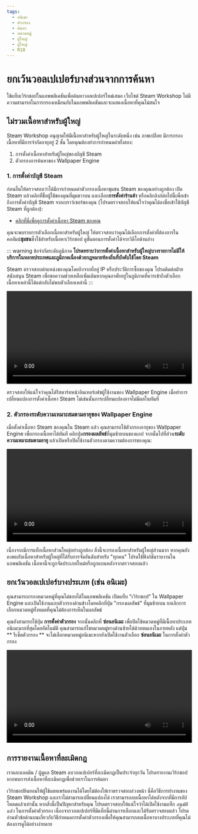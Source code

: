 ```yaml
---
tags:
  - อนิเมะ
  - ตัวกรอง
  - ค้นหา
  - หมวดหมู่
  - ผู้ใหญ่
  - ผู้ใหญ่
  - R18
---
```


# ยกเว้นวอลเปเปอร์บางส่วนจากการค้นหา

ใช้แท็บเวิร์กชอปในแอพพลิเคชันเพื่อค้นหาวอลเปเปอร์ใหม่เสมอ เว็บไซต์ Steam Workshop ไม่มีความสามารถในการกรองเหมือนกับในแอพพลิเคชันและจะแสดงเนื้อหาที่คุณไม่สนใจ

## ไม่รวมเนื้อหาสำหรับผู้ใหญ่

Steam Workshop อนุญาตให้มีเนื้อหาสำหรับผู้ใหญ่ในระดับหนึ่ง เช่น ภาพเปลือย มีการกรองเนื้อหาที่มีการจำกัดอายุอยู่ 2 ชั้น โดยคุณต้องทำการกำหนดค่าทั้งสอง:

1. การตั้งค่าเนื้อหาสำหรับผู้ใหญ่ของบัญชี Steam
2. ตัวกรองการค้นหาของ Wallpaper Engine

### 1. การตั้งค่าบัญชี Steam

ก่อนอื่นให้ตรวจสอบว่าได้มีการกำหนดค่าตัวกรองเนื้อหาชุมชน Steam ของคุณอย่างถูกต้อง เปิด Steam แล้วคลิกที่ชื่อผู้ใช้ของคุณที่มุมขวาบน และเลือก**การตั้งค่าร้านค้า** หรือคลิกลิงก์ต่อไปนี้เพื่อเข้าถึงการตั้งค่าบัญชี Steam จากเบราว์เซอร์ของคุณ (โปรดตรวจสอบให้แน่ใจว่าคุณได้ลงชื่อเข้าใช้บัญชี Steam ที่ถูกต้อง):

* [คลิกที่นี่เพื่อดูการตั้งค่าเนื้อหา Steam ของคุณ](https://store.steampowered.com/account/preferences/)

คุณจะพบรายการตัวเลือกเนื้อหาสำหรับผู้ใหญ่ ให้ตรวจสอบว่าคุณได้เลือกการตั้งค่าที่ต้องการในคอลัมน์**ชุมชน**ซึ่งใช้สำหรับเนื้อหาเวิร์กชอป ดูขั้นตอนการตั้งค่าได้จากวิดีโอด้านล่าง

::: warning
ข้อจำกัดระดับภูมิภาค **โปรดทราบว่าการตั้งค่าเนื้อหาสำหรับผู้ใหญ่บางรายการไม่มีให้บริการในหลายประเทศและภูมิภาคเนื่องด้วยกฎหมายท้องถิ่นที่บังคับใช้โดย Steam**

Steam ตรวจสอบตำแหน่งของคุณโดยอิงจากที่อยู่ IP หรือประวัติการซื้อของคุณ โปรดติดต่อฝ่ายสนับสนุน Steam เพื่อขอความช่วยเหลือเพิ่มเติมหากคุณอาศัยอยู่ในภูมิภาคที่ควรเข้าถึงตัวเลือกเนื้อหาเหล่านี้ได้แต่กลับไม่พบตัวเลือกเหล่านี้
:::

<video width="100%" autoplay loop>
  <source src="/videos/steam_filterage.mp4" type="video/mp4">
  เบราว์เซอร์ของคุณไม่รองรับแท็กวิดีโอ
</video>

ตรวจสอบให้แน่ใจว่าคุณได้รีสตาร์ทหน้าอินเทอร์เฟซผู้ใช้งานของ Wallpaper Engine เมื่อทำการเปลี่ยนแปลงการตั้งค่าเนื้อหา Steam ไม่เช่นนั้นการเปลี่ยนแปลงอาจไม่มีผลในทันที

### 2. ตัวกรองระดับความเหมาะสมตามอายุของ Wallpaper Engine

เมื่อตั้งค่าเนื้อหา Steam ของคุณใน Steam แล้ว คุณสามารถใช้ตัวกรองอายุของ Wallpaper Engine เพื่อกรองเนื้อหาได้ทันที คลิกปุ่ม**กรองผลลัพธ์**ที่มุมซ้ายบนของแอป จากนั้นไปที่ส่วน**ระดับความเหมาะสมตามอายุ** แล้วเปิดหรือปิดใช้งานตัวกรองตามความต้องการของคุณ:

<video width="100%" autoplay loop>
  <source src="/videos/filterage.mp4" type="video/mp4">
  เบราว์เซอร์ของคุณไม่รองรับแท็กวิดีโอ
</video>

เนื่องจากมีการแท็กเนื้อหาส่วนใหญ่อย่างถูกต้อง สิ่งนี้จะกรองเนื้อหาสำหรับผู้ใหญ่ส่วนมาก หากคุณยังคงพบกับเนื้อหาสำหรับผู้ใหญ่ที่ได้รับการจัดอันดับสำหรับ "ทุกคน" โปรดใช้ฟังก์ชันรายงานในแอพพลิเคชัน เนื้อหานี้จะถูกจัดประเภทใหม่หรือถูกแบนหลังจากตรวจสอบแล้ว

## ยกเว้นวอลเปเปอร์บางประเภท (เช่น อนิเมะ)

คุณสามารถกรองหมวดหมู่ที่คุณไม่ชอบได้ในแอพพลิเคชัน เปิดแท็บ "เวิร์กชอป" ใน Wallpaper Engine และเปิดใช้งานแถบตัวกรองด้านข้างโดยคลิกที่ปุ่ม "กรองผลลัพธ์" ที่มุมซ้ายบน ยกเลิกการเลือกหมวดหมู่ทั้งหมดที่คุณไม่ต้องการเห็นในผลลัพธ์

คุณยังสามารถใช้ปุ่ม **การตั้งค่าตัวกรอง** จากนั้นคลิกที่ **ซ่อนอนิเมะ** เพื่อปิดใช้หมวดหมู่ที่มีเนื้อหาประเภทอนิเมะมากที่สุดโดยอัตโนมัติ คุณสามารถแก้ไขหมวดหมู่ทางด้านซ้ายได้ด้วยตนเองในภายหลัง แต่ปุ่ม ** รีเซ็ตตัวกรอง ** จะไม่เลือกหมวดหมู่อนิเมะหากยังเปิดใช้งานตัวเลือก **ซ่อนอนิเมะ** ในการตั้งค่าตัวกรอง

<video width="100%" autoplay loop>
  <source src="/videos/filtercontent.mp4" type="video/mp4">
  เบราว์เซอร์ของคุณไม่รองรับแท็กวิดีโอ
</video>

## การรายงานเนื้อหาที่ละเมิดกฎ

เราและแอดมิน / ผู้ดูแล Steam ลบวอลเปเปอร์ที่ละเมิดกฎเป็นประจำทุกวัน โปรดรายงานเวิร์กชอปหากพบการส่งเนื้อหาที่ละเมิดกฎเพื่อช่วยเราในการค้นหา

เวิร์กชอปยินยอมให้ผู้ใช้เผยแพร่ผลงานได้โดยไม่ต้องให้เราตรวจสอบล่วงหน้า นี่คือวิธีการทำงานของ Steam Workshop และเราไม่สามารถเปลี่ยนแปลงได้ เราสามารถลบเนื้อหาได้หลังจากที่มีการอัปโหลดแล้วเท่านั้น หากสิ่งนี้เป็นปัญหาสำหรับคุณ โปรดตรวจสอบให้แน่ใจว่าได้เปิดใช้งานแท็ก *อนุมัติแล้ว* ในการตั้งค่าตัวกรอง เนื่องจากวอลเปเปอร์ที่มีแท็กนี้ผ่านการเลือกและได้รับตรวจสอบแล้ว โปรดอ่านหัวข้อด้านบนเกี่ยวกับวิธีกำหนดการตั้งค่าตัวกรองเพื่อให้คุณสามารถลบเนื้อหาบางประเภทที่คุณไม่ต้องการดูได้อย่างง่ายดาย